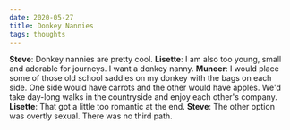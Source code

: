 ```yaml
---
date: 2020-05-27
title: Donkey Nannies
tags: thoughts
---
```


**Steve**: Donkey nannies are pretty cool.
**Lisette**: I am also too young, small and adorable for journeys. I want a donkey nanny.
**Muneer**: I would place some of those old school saddles on my donkey with the bags on each side. One side would have carrots and the other would have apples. We'd take day-long walks in the countryside and enjoy each other's company.
**Lisette**: That got a little too romantic at the end.
**Steve**: The other option was overtly sexual. There was no third path.